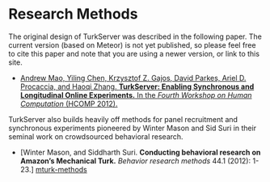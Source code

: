 # Research Methods

The original design of TurkServer was described in the following paper. The 
current version (based on Meteor) is not yet published, so please feel free 
to cite this paper and note that you are using a newer version, or link to 
this site.

- [Andrew Mao, Yiling Chen, Krzysztof Z. Gajos, David Parkes, Ariel D. 
Procaccia, and Haoqi Zhang.
 **TurkServer: Enabling Synchronous and Longitudinal Online Experiments.** In
  the *Fourth Workshop on Human Computation* (HCOMP 2012).][turkserver-hcomp]

[turkserver-hcomp]: https://scholar.google.com/citations?view_op=view_citation&hl=en&user=_A4FmDSsqC8J&citation_for_view=_A4FmDSsqC8J:9yKSN-GCB0IC

TurkServer also builds heavily off methods for panel recruitment and 
synchronous experiments pioneered by Winter Mason and Sid Suri in their 
seminal work on crowdsourced behavioral research.

- [Winter Mason, and Siddharth Suri. **Conducting behavioral research on 
Amazon’s Mechanical Turk.** *Behavior research methods* 44.1 (2012): 1-23.]
 [mturk-methods]

[mturk-methods]: https://scholar.google.com/citations?view_op=view_citation&hl=en&user=UK-VpDoAAAAJ&citation_for_view=UK-VpDoAAAAJ:u-x6o8ySG0sC

